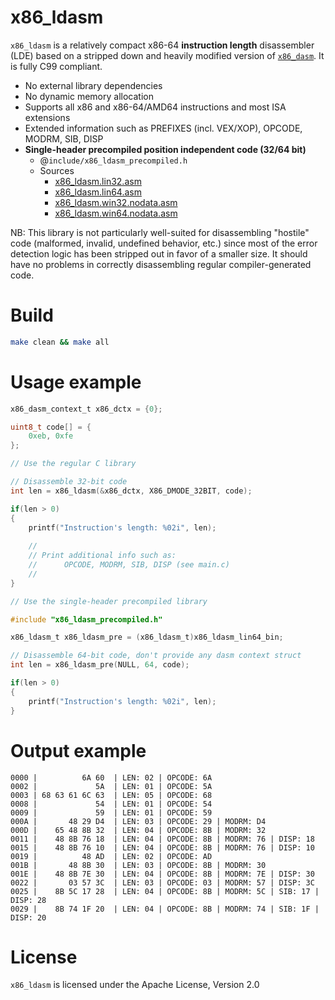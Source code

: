 # x86_ldasm

`x86_ldasm` is a relatively compact x86-64 **instruction length** disassembler (LDE) based on a stripped down and heavily modified version of [`x86_dasm`](https://github.com/thejanit0r/x86_dasm). It is fully C99 compliant.

- No external library dependencies
- No dynamic memory allocation
- Supports all x86 and x86-64/AMD64 instructions and most ISA extensions
- Extended information such as PREFIXES (incl. VEX/XOP), OPCODE, MODRM, SIB, DISP
- **Single-header precompiled position independent code (32/64 bit)**
    - @`include/x86_ldasm_precompiled.h`
    - Sources
        - [x86_ldasm.lin32.asm](https://github.com/thejanit0r/x86_ldasm/blob/master/asm/x86_ldasm.lin32.asm)
        - [x86_ldasm.lin64.asm](https://github.com/thejanit0r/x86_ldasm/blob/master/asm/x86_ldasm.lin64.asm)
        - [x86_ldasm.win32.nodata.asm](https://github.com/thejanit0r/x86_ldasm/blob/master/asm/x86_ldasm.win32.nodata.asm)
        - [x86_ldasm.win64.nodata.asm](https://github.com/thejanit0r/x86_ldasm/blob/master/asm/x86_ldasm.win64.nodata.asm)

NB: This library is not particularly well-suited for disassembling "hostile" code (malformed, invalid, undefined behavior, etc.) since most of the error detection logic has been stripped out in favor of a smaller size. It should have no problems in correctly disassembling regular compiler-generated code.

# Build

```bash
make clean && make all
```

# Usage example

```c
x86_dasm_context_t x86_dctx = {0};

uint8_t code[] = {
    0xeb, 0xfe
};

// Use the regular C library

// Disassemble 32-bit code
int len = x86_ldasm(&x86_dctx, X86_DMODE_32BIT, code);

if(len > 0)
{
    printf("Instruction's length: %02i", len);
    
    //
    // Print additional info such as:
    //      OPCODE, MODRM, SIB, DISP (see main.c)
    //
}

// Use the single-header precompiled library

#include "x86_ldasm_precompiled.h"

x86_ldasm_t x86_ldasm_pre = (x86_ldasm_t)x86_ldasm_lin64_bin;

// Disassemble 64-bit code, don't provide any dasm context struct
int len = x86_ldasm_pre(NULL, 64, code);

if(len > 0)
{
    printf("Instruction's length: %02i", len);
}
```

# Output example

```
0000 |          6A 60  | LEN: 02 | OPCODE: 6A
0002 |             5A  | LEN: 01 | OPCODE: 5A
0003 | 68 63 61 6C 63  | LEN: 05 | OPCODE: 68
0008 |             54  | LEN: 01 | OPCODE: 54
0009 |             59  | LEN: 01 | OPCODE: 59
000A |       48 29 D4  | LEN: 03 | OPCODE: 29 | MODRM: D4
000D |    65 48 8B 32  | LEN: 04 | OPCODE: 8B | MODRM: 32
0011 |    48 8B 76 18  | LEN: 04 | OPCODE: 8B | MODRM: 76 | DISP: 18
0015 |    48 8B 76 10  | LEN: 04 | OPCODE: 8B | MODRM: 76 | DISP: 10
0019 |          48 AD  | LEN: 02 | OPCODE: AD
001B |       48 8B 30  | LEN: 03 | OPCODE: 8B | MODRM: 30
001E |    48 8B 7E 30  | LEN: 04 | OPCODE: 8B | MODRM: 7E | DISP: 30
0022 |       03 57 3C  | LEN: 03 | OPCODE: 03 | MODRM: 57 | DISP: 3C
0025 |    8B 5C 17 28  | LEN: 04 | OPCODE: 8B | MODRM: 5C | SIB: 17 | DISP: 28
0029 |    8B 74 1F 20  | LEN: 04 | OPCODE: 8B | MODRM: 74 | SIB: 1F | DISP: 20
```

# License

`x86_ldasm` is licensed under the Apache License, Version 2.0

